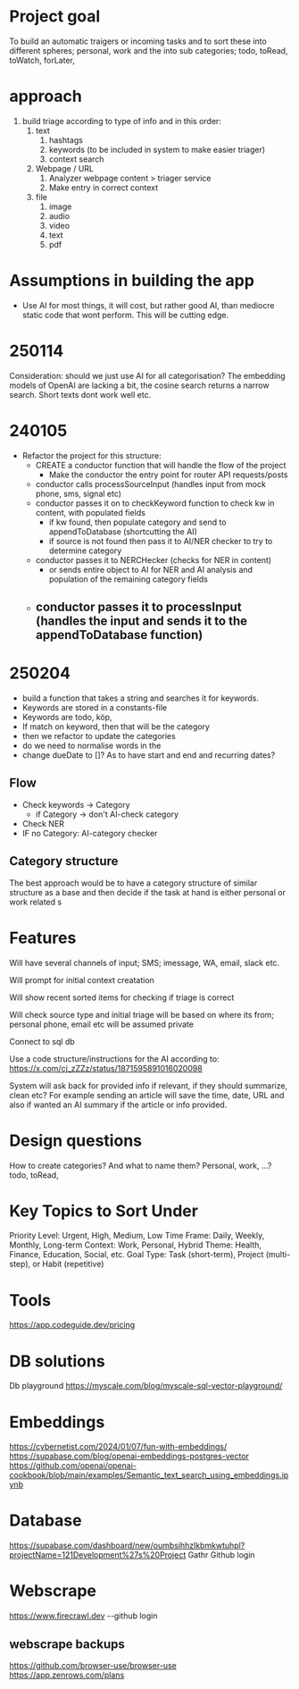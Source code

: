 # Project goal
To build an automatic traigers or incoming tasks and to sort these into different spheres; personal, work
and the into sub categories; todo, toRead, toWatch, forLater, 

# approach

1. build triage according to type of info and in this order:
    1. text
        1. hashtags
        2. keywords (to be included in system to make easier triager)
        3. context search
    1. Webpage / URL
        1. Analyzer webpage content > triager service
        2. Make entry in correct context
    2. file
        1. image
        2. audio
        3. video
        4. text
        5. pdf

# Assumptions in building the app
- Use AI for most things, it will cost, but rather good AI, than mediocre static code that wont perform. This will be cutting edge.

# 250114
Consideration: should we just use AI for all categorisation? The embedding models of OpenAI are lacking a bit, 
the cosine search returns a narrow search. Short texts dont work well etc. 

# 240105
- Refactor the project for this structure:
    - CREATE a conductor function that will handle the flow of the project
        - Make the conductor the entry point for router API requests/posts 
    - conductor calls processSourceInput (handles input from mock phone, sms, signal etc)
    - conductor passes it  on to checkKeyword function to check kw in content,  with populated fields
        - if kw found, then populate category and send to appendToDatabase (shortcutting the AI) 
        - if source is not found then pass it to AI/NER checker to try to determine category
    - conductor passes it to NERCHecker (checks for NER in content)
        - or sends entire object to AI for NER and AI analysis and population of the remaining category fields
    - conductor passes it to processInput (handles the input and sends it to the appendToDatabase function) 
        - 

# 250204
- build a function that takes a string and searches it for keywords. 
- Keywords are stored in a constants-file
- Keywords are todo, köp, 
- If match on keyword, then that will be the category
- then we refactor to update the categories
- do we need to normalise words in the
- change dueDate to []? As to have start and end and recurring dates?

## Flow
- Check keywords -> Category 
    - if Category -> don't AI-check category
- Check NER
- IF no Category: AI-category checker

## Category structure
The best approach would be to have a category structure of similar structure as a base and then decide if the task at hand is either personal or work related
s

# Features 

Will have several channels of input; SMS; imessage, WA, email, slack etc.

Will prompt for initial context creatation

Will show recent sorted items for checking if triage is correct

Will check source type and initial triage will be based on where its from; 
personal phone, email etc will be assumed private

Connect to sql db

Use a code structure/instructions for the AI according to: https://x.com/cj_zZZz/status/1871595891016020098

System will ask back for provided info if relevant, if they should summarize, clean etc? For example sending an article will save 
the time, date, URL and also if wanted an AI summary if the article or info provided.

# Design questions

How to create categories? And what to name them?
Personal, work, ...?
todo, toRead, 

# Key Topics to Sort Under
Priority Level: Urgent, High, Medium, Low
Time Frame: Daily, Weekly, Monthly, Long-term
Context: Work, Personal, Hybrid
Theme: Health, Finance, Education, Social, etc.
Goal Type: Task (short-term), Project (multi-step), or Habit (repetitive)

# Tools
https://app.codeguide.dev/pricing

# DB solutions
Db playground
https://myscale.com/blog/myscale-sql-vector-playground/

# Embeddings
https://cybernetist.com/2024/01/07/fun-with-embeddings/
https://supabase.com/blog/openai-embeddings-postgres-vector
https://github.com/openai/openai-cookbook/blob/main/examples/Semantic_text_search_using_embeddings.ipynb

# Database
https://supabase.com/dashboard/new/oumbsihhzlkbmkwtuhpl?projectName=121Development%27s%20Project
Gathr
Github login

# Webscrape
https://www.firecrawl.dev 
    --github login

## webscrape backups
https://github.com/browser-use/browser-use
https://app.zenrows.com/plans
